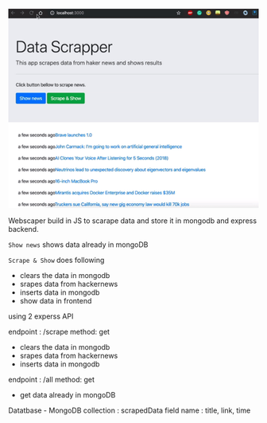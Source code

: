 ![](datascraper.gif)



Webscaper build in JS to scarape data and store it in mongodb and express backend.

`Show news` shows data already in mongoDB

`Scrape & Show` does following
 - clears the data in mongodb
 - srapes data from hackernews
 - inserts data in mongodb
 - show data in frontend

using 2 experss API

endpoint : /scrape
method: get 
 - clears the data in mongodb
 - srapes data from hackernews
 - inserts data in mongodb

endpoint : /all
method: get 
- get data already in mongoDB


Datatbase - MongoDB
collection : scrapedData
field name : title, link, time
